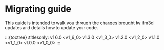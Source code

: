 # Migrating guide

This guide is intended to walk you through the changes brought by ifm3d updates and details how to update your code.


:::{toctree}
:titlesonly:
v1.6.0 <v1_6_0>
v1.3.0 <v1_3_0>
v1.2.0 <v1_2_0>
v1.1.0 <v1_1_0>
v1.0.0 <v1_0_0>
:::

